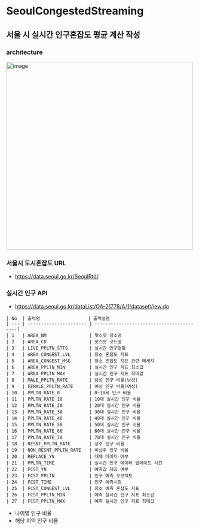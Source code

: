 # SeoulCongestedStreaming

## 서울 시 실시간 인구혼잡도 평균 계산 작성

### architecture 
<img width="500" alt="image" src="https://github.com/SeoulCongestionTraffic/KafkaCongestedStreaming/assets/52487610/659d1b57-3e28-42dc-8ca0-2f5c0097c9da">

### 서울시 도시혼잡도 URL 
- https://data.seoul.go.kr/SeoulRtd/

### 실시간 인구 API 
- https://data.seoul.go.kr/dataList/OA-21778/A/1/datasetView.do
```
| No  | 출력명                  | 출력설명                                     
| --- | ---------------------- | -----------------------------------------|       
| 1   | AREA_NM                | 핫스팟 장소명                                
| 2   | AREA_CD                | 핫스팟 코드명                               
| 3   | LIVE_PPLTN_STTS        | 실시간 인구현황                             
| 4   | AREA_CONGEST_LVL       | 장소 혼잡도 지표                            
| 5   | AREA_CONGEST_MSG       | 장소 혼잡도 지표 관련 메세지                   
| 6   | AREA_PPLTN_MIN         | 실시간 인구 지표 최소값                       
| 7   | AREA_PPLTN_MAX         | 실시간 인구 지표 최대값                       
| 8   | MALE_PPLTN_RATE        | 남성 인구 비율(남성)                         
| 9   | FEMALE_PPLTN_RATE      | 여성 인구 비율(여성)                         
| 10  | PPLTN_RATE_0           | 0~10세 인구 비율                           
| 11  | PPLTN_RATE_10          | 10대 실시간 인구 비율                        
| 12  | PPLTN_RATE_20          | 20대 실시간 인구 비율                        
| 13  | PPLTN_RATE_30          | 30대 실시간 인구 비율                        
| 14  | PPLTN_RATE_40          | 40대 실시간 인구 비율                        
| 15  | PPLTN_RATE_50          | 50대 실시간 인구 비율                        
| 16  | PPLTN_RATE_60          | 60대 실시간 인구 비율                        
| 17  | PPLTN_RATE_70          | 70대 실시간 인구 비율                        
| 18  | RESNT_PPLTN_RATE       | 상주 인구 비율                             
| 19  | NON_RESNT_PPLTN_RATE   | 비상주 인구 비율                            
| 20  | REPLACE_YN             | 대체 데이터 여부                            
| 21  | PPLTN_TIME             | 실시간 인구 데이터 업데이트 시간               
| 22  | FCST_YN                | 예측값 제공 여부                          
| 23  | FCST_PPLTN             | 인구 예측 오브젝트                          
| 24  | FCST_TIME              | 인구 예측시점                             
| 25  | FCST_CONGEST_LVL       | 장소 예측 혼잡도 지표                    
| 26  | FCST_PPLTN_MIN         | 예측 실시간 인구 지표 최소값              
| 27  | FCST_PPLTN_MAX         | 예측 실시간 인구 지표 최대값              
```

- 나이별 인구 비율
- 해당 지역 인구 비율



